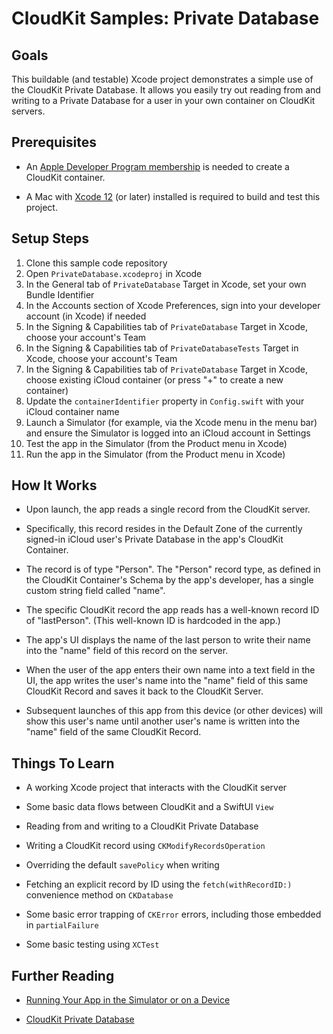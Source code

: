# CloudKit Samples: Private Database

## Goals

This buildable (and testable) Xcode project demonstrates a simple use of the CloudKit Private Database. It allows you easily try out reading from and writing to a Private Database for a user in your own container on CloudKit servers.

## Prerequisites

* An [Apple Developer Program membership](https://developer.apple.com/support/compare-memberships/) is needed to create a CloudKit container.

* A Mac with [Xcode 12](https://developer.apple.com/xcode/) (or later) installed is required to build and test this project.

## Setup Steps

1. Clone this sample code repository
1. Open `PrivateDatabase.xcodeproj` in Xcode
1. In the General tab of `PrivateDatabase` Target in Xcode, set your own Bundle Identifier
1. In the Accounts section of Xcode Preferences, sign into your developer account (in Xcode) if needed
1. In the Signing & Capabilities tab of `PrivateDatabase` Target in Xcode, choose your account's Team
1. In the Signing & Capabilities tab of `PrivateDatabaseTests` Target in Xcode, choose your account's Team
1. In the Signing & Capabilities tab of `PrivateDatabase` Target in Xcode, choose existing iCloud container (or press "+" to create a new container)
1. Update the `containerIdentifier` property in `Config.swift` with your iCloud container name
1. Launch a Simulator (for example, via the Xcode menu in the menu bar) and ensure the Simulator is logged into an iCloud account in Settings
1. Test the app in the Simulator (from the Product menu in Xcode)
1. Run the app in the Simulator (from the Product menu in Xcode)

## How It Works

* Upon launch, the app reads a single record from the CloudKit server.

* Specifically, this record resides in the Default Zone of the currently signed-in iCloud user's Private Database in the app's CloudKit Container.

* The record is of type "Person". The "Person" record type, as defined in the CloudKit Container's Schema by the app's developer, has a single custom string field called "name".

* The specific CloudKit record the app reads has a well-known record ID of "lastPerson". (This well-known ID is hardcoded in the app.)

* The app's UI displays the name of the last person to write their name into the "name" field of this record on the server.

* When the user of the app enters their own name into a text field in the UI, the app writes the user's name into the "name" field of this same CloudKit Record and saves it back to the CloudKit Server.

* Subsequent launches of this app from this device (or other devices) will show this user's name until another user's name is written into the "name" field of the same CloudKit Record.

## Things To Learn

* A working Xcode project that interacts with the CloudKit server

* Some basic data flows between CloudKit and a SwiftUI `View`

* Reading from and writing to a CloudKit Private Database

* Writing a CloudKit record using `CKModifyRecordsOperation`

* Overriding the default `savePolicy` when writing

* Fetching an explicit record by ID using the `fetch(withRecordID:)` convenience method on `CKDatabase`

* Some basic error trapping of `CKError` errors, including those embedded in `partialFailure`

* Some basic testing using `XCTest`

## Further Reading

* [Running Your App in the Simulator or on a Device](https://developer.apple.com/documentation/xcode/running_your_app_in_the_simulator_or_on_a_device)

* [CloudKit Private Database](https://developer.apple.com/documentation/cloudkit/ckcontainer/1399205-privateclouddatabase)
